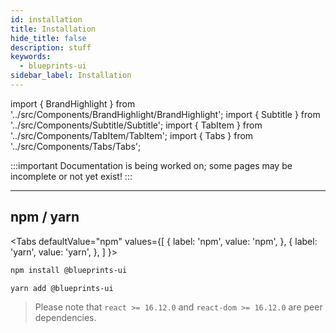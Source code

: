 ```yaml
---
id: installation
title: Installation
hide_title: false
description: stuff
keywords:
  - blueprints-ui
sidebar_label: Installation
---
```


import { BrandHighlight } from '../src/Components/BrandHighlight/BrandHighlight';
import { Subtitle } from '../src/Components/Subtitle/Subtitle';
import { TabItem } from '../src/Components/TabItem/TabItem';
import { Tabs } from '../src/Components/Tabs/Tabs';

:::important
Documentation is being worked on; some pages may be incomplete or not yet exist!
:::

---

## npm / yarn
<Subtitle text="Follow these instructions to install &amp; save in your package.json" />

<Tabs
  defaultValue="npm"
  values={[
    { label: 'npm', value: 'npm', },
    { label: 'yarn', value: 'yarn', },
  ]
}>
<TabItem value="npm">

```bash
npm install @blueprints-ui
```

</TabItem>
<TabItem value="yarn">

```bash
yarn add @blueprints-ui
```

</TabItem>
</Tabs>

> Please note that `react >= 16.12.0` and `react-dom >= 16.12.0` are peer dependencies.

